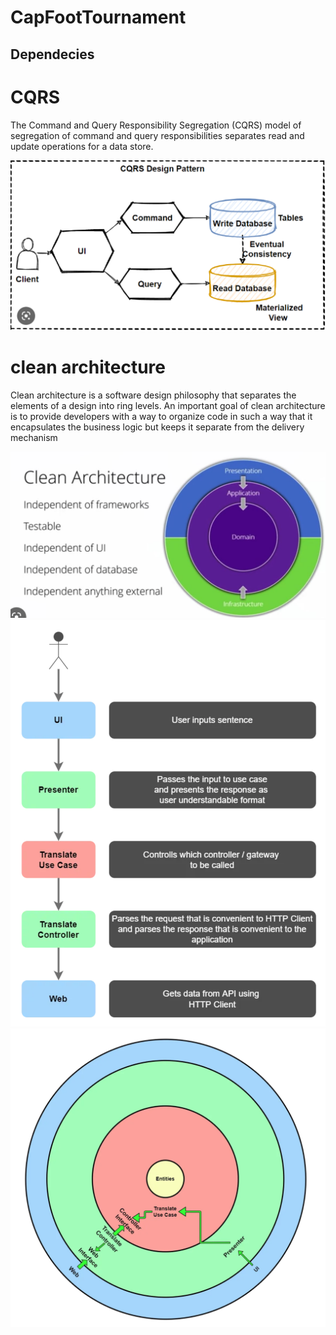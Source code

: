 # CapFootTournament

## Dependecies

# CQRS

<p>The Command and Query Responsibility Segregation (CQRS) model of segregation of command and query responsibilities separates read and update operations for a data store.</p>

![](img/cqrs.png)

# clean architecture

<p>Clean architecture is a software design philosophy that separates the elements of a design into ring levels. An important goal of clean architecture is to provide developers with a way to organize code in such a way that it encapsulates the business logic but keeps it separate from the delivery mechanism</p>

![](img/clean.png)
![](img/d.png)
![](img/ud.png)
